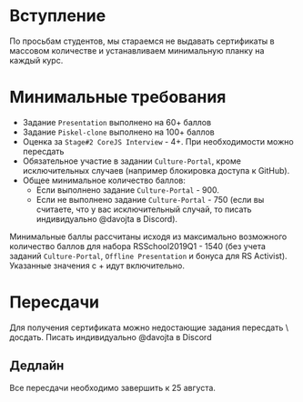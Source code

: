 # Вступление

По просьбам студентов, мы стараемся не выдавать сертификаты в массовом количестве и устанавливаем минимальную планку на каждый курс. 

# Минимальные требования

* Задание `Presentation` выполнено на 60+ баллов 
* Задание `Piskel-clone` выполнено на 100+ баллов 
* Оценка за `Stage#2 CoreJS Interview` - 4+. При необходимости можно пересдать
* Обязательное участие в задании `Culture-Portal`, кроме исключительных случаев (например блокировка доступа к GitHub).
* Общее минимальное количество баллов:  
  - Если выполнено задание `Culture-Portal` - 900.
  - Если не выполнено задание `Culture-Portal` - 750 (если вы считаете, что у вас исключительный случай, то писать индивидуально @davojta в Discord).   

Минимальные баллы рассчитаны исходя из максимально возможного количество баллов для набора RSSchool2019Q1 - 1540 (без учета заданий `Culture-Portal`, `Offline Presentation` и бонуса для RS Activist).  
Указанные значения с + идут включительно.

# Пересдачи

Для получения сертификата можно недостающие задания пересдать \ досдать. Писать индивидуально @davojta в Discord 

## Дедлайн

Все пересдачи необходимо завершить к 25 августа.
